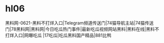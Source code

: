 # hl06
黑料网-0621-黑料不打烊入口|Telegram频道传送门|74猫导航主站|74猫传送门|78黑料网|黑料网|今日吃瓜热门事件|最新吃瓜视频网站黑料|黑料在线|黑料不打烊入口|网曝吃瓜 |17吃瓜|吃瓜黑料国产精品|881比鸭
